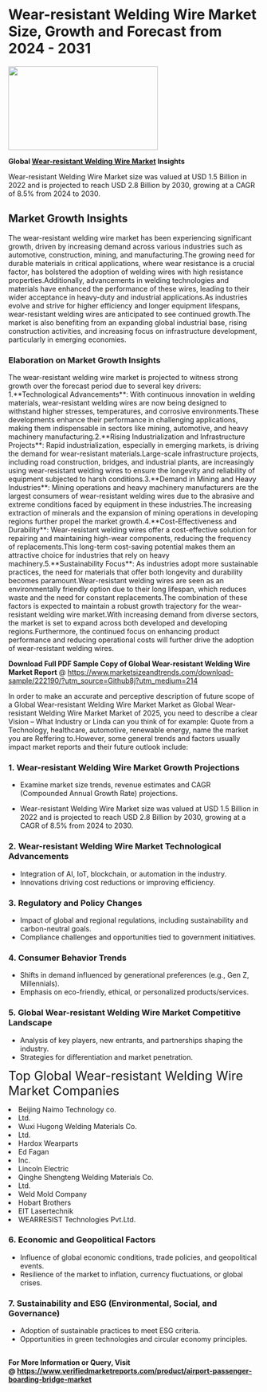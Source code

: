 <H1>Wear-resistant Welding Wire Market Size, Growth and Forecast from 2024 - 2031</H1><img class="aligncenter size-medium wp-image-584254" src="https://thirdeyenews.in/wp-content/uploads/2024/09/Global-Market-Research-300x168.jpeg" alt="" width="300" height="168" /><p><strong>Global&nbsp;<a href="https://www.marketsizeandtrends.com/download-sample/222190/?utm_source=Github8j?utm_medium=214">Wear-resistant Welding Wire Market</a> Insights</strong></p><p>Wear-resistant Welding Wire Market size was valued at USD 1.5 Billion in 2022 and is projected to reach USD 2.8 Billion by 2030, growing at a CAGR of 8.5% from 2024 to 2030.</p><p><h2>Market Growth Insights</h2> The wear-resistant welding wire market has been experiencing significant growth, driven by increasing demand across various industries such as automotive, construction, mining, and manufacturing.The growing need for durable materials in critical applications, where wear resistance is a crucial factor, has bolstered the adoption of welding wires with high resistance properties.Additionally, advancements in welding technologies and materials have enhanced the performance of these wires, leading to their wider acceptance in heavy-duty and industrial applications.As industries evolve and strive for higher efficiency and longer equipment lifespans, wear-resistant welding wires are anticipated to see continued growth.The market is also benefiting from an expanding global industrial base, rising construction activities, and increasing focus on infrastructure development, particularly in emerging economies. <h3>Elaboration on Market Growth Insights</h3> The wear-resistant welding wire market is projected to witness strong growth over the forecast period due to several key drivers: 1.**Technological Advancements**: With continuous innovation in welding materials, wear-resistant welding wires are now being designed to withstand higher stresses, temperatures, and corrosive environments.These developments enhance their performance in challenging applications, making them indispensable in sectors like mining, automotive, and heavy machinery manufacturing.2.**Rising Industrialization and Infrastructure Projects**: Rapid industrialization, especially in emerging markets, is driving the demand for wear-resistant materials.Large-scale infrastructure projects, including road construction, bridges, and industrial plants, are increasingly using wear-resistant welding wires to ensure the longevity and reliability of equipment subjected to harsh conditions.3.**Demand in Mining and Heavy Industries**: Mining operations and heavy machinery manufacturers are the largest consumers of wear-resistant welding wires due to the abrasive and extreme conditions faced by equipment in these industries.The increasing extraction of minerals and the expansion of mining operations in developing regions further propel the market growth.4.**Cost-Effectiveness and Durability**: Wear-resistant welding wires offer a cost-effective solution for repairing and maintaining high-wear components, reducing the frequency of replacements.This long-term cost-saving potential makes them an attractive choice for industries that rely on heavy machinery.5.**Sustainability Focus**: As industries adopt more sustainable practices, the need for materials that offer both longevity and durability becomes paramount.Wear-resistant welding wires are seen as an environmentally friendly option due to their long lifespan, which reduces waste and the need for constant replacements.The combination of these factors is expected to maintain a robust growth trajectory for the wear-resistant welding wire market.With increasing demand from diverse sectors, the market is set to expand across both developed and developing regions.Furthermore, the continued focus on enhancing product performance and reducing operational costs will further drive the adoption of wear-resistant welding wires.</p><p><span class=""><strong>Download Full PDF Sample Copy of Global Wear-resistant Welding Wire Market Report</strong> @ <a href="https://www.marketsizeandtrends.com/download-sample/222190/?utm_source=Github8j?utm_medium=214" target="_blank">https://www.marketsizeandtrends.com/download-sample/222190/?utm_source=Github8j?utm_medium=214</a></span></p><p>In order to make an accurate and perceptive description of future scope of a Global&nbsp;Wear-resistant Welding Wire Market Market as Global&nbsp;Wear-resistant Welding Wire Market Market of 2025, you need to describe a clear Vision &ndash; What Industry or Linda can you think of for example: Quote from a Technology, healthcare, automotive, renewable energy, name the market you are Reffering to.However, some general trends and factors usually impact market reports and their future outlook include:</p><h3>1.&nbsp;<strong>Wear-resistant Welding Wire Market Growth Projections</strong></h3><ul><li>Examine market size trends, revenue estimates and CAGR (Compounded Annual Growth Rate) projections.</li><li><p>Wear-resistant Welding Wire Market size was valued at USD 1.5 Billion in 2022 and is projected to reach USD 2.8 Billion by 2030, growing at a CAGR of 8.5% from 2024 to 2030.</p></li></ul><h3>2.&nbsp;<strong>Wear-resistant Welding Wire Market Technological Advancements</strong></h3><ul><li>Integration of AI, IoT, blockchain, or automation in the industry.</li><li>Innovations driving cost reductions or improving efficiency.</li></ul><h3>3.&nbsp;<strong>Regulatory and Policy Changes</strong></h3><ul><li>Impact of global and regional regulations, including sustainability and carbon-neutral goals.</li><li>Compliance challenges and opportunities tied to government initiatives.</li></ul><h3>4.&nbsp;<strong>Consumer Behavior Trends</strong></h3><ul><li>Shifts in demand influenced by generational preferences (e.g., Gen Z, Millennials).</li><li>Emphasis on eco-friendly, ethical, or personalized products/services.</li></ul><h3>5.&nbsp;<strong>Global Wear-resistant Welding Wire Market Competitive Landscape</strong></h3><ul><li>Analysis of key players, new entrants, and partnerships shaping the industry.</li><li>Strategies for differentiation and market penetration.</li></ul><p data-pm-slice="1 1 []"><span style="color: inherit; font-family: inherit; font-size: 25px;">Top Global Wear-resistant Welding Wire Market Companies</span></p><div class="" data-test-id=""><p><li>Beijing Naimo Technology co.</li><li> Ltd.</li><li> Wuxi Hugong Welding Materials Co.</li><li> Ltd.</li><li> Hardox Wearparts</li><li> Ed Fagan</li><li> Inc.</li><li> Lincoln Electric</li><li> Qinghe Shengteng Welding Materials Co.</li><li> Ltd.</li><li> Weld Mold Company</li><li> Hobart Brothers</li><li> EIT Lasertechnik</li><li> WEARRESIST Technologies Pvt.Ltd.</li></p></div><h3>6.&nbsp;<strong>Economic and Geopolitical Factors</strong></h3><ul><li>Influence of global economic conditions, trade policies, and geopolitical events.</li><li>Resilience of the market to inflation, currency fluctuations, or global crises.</li></ul><h3>7.&nbsp;<strong>Sustainability and ESG (Environmental, Social, and Governance)</strong></h3><ul><li>Adoption of sustainable practices to meet ESG criteria.</li><li>Opportunities in green technologies and circular economy principles.</li></ul><h2><strong style="font-size: 14px;">For More Information or Query, Visit @&nbsp;</strong><a style="background-color: #ffffff; font-size: 14px;" href="https://www.marketsizeandtrends.com/report/wear-resistant-welding-wire-market/" target="_blank">https://www.verifiedmarketreports.com/product/airport-passenger-boarding-bridge-market</a></h2>